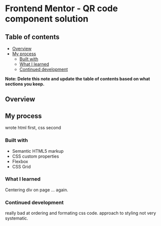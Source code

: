 # Frontend Mentor - QR code component solution

## Table of contents

- [Overview](#overview)
- [My process](#my-process)
  - [Built with](#built-with)
  - [What I learned](#what-i-learned)
  - [Continued development](#continued-development)

**Note: Delete this note and update the table of contents based on what sections you keep.**

## Overview

## My process

wrote html first, css second

### Built with

- Semantic HTML5 markup
- CSS custom properties
- Flexbox
- CSS Grid

### What I learned

Centering div on page ... again.

### Continued development

really bad at ordering and formating css code. approach to styling not very systematic.
